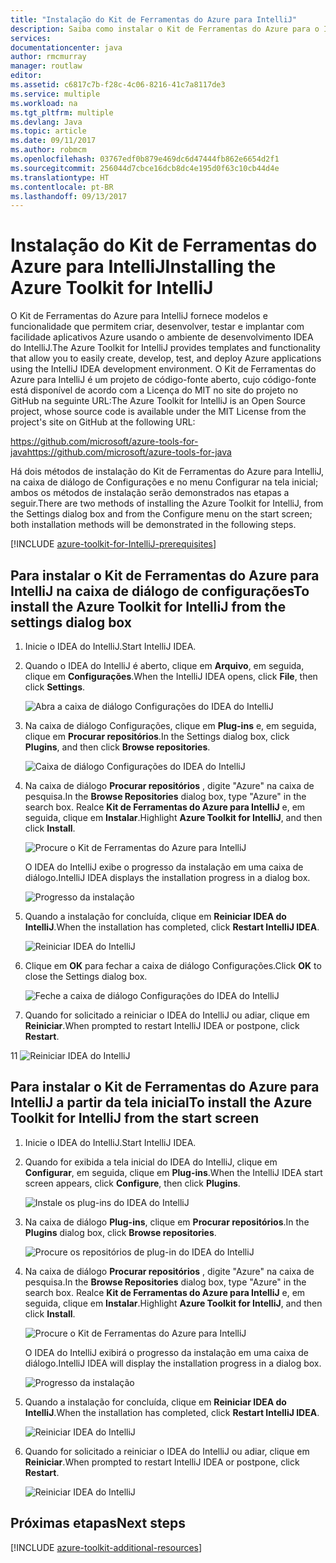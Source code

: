 ```yaml
---
title: "Instalação do Kit de Ferramentas do Azure para IntelliJ"
description: Saiba como instalar o Kit de Ferramentas do Azure para o IDEA do IntelliJ.
services: 
documentationcenter: java
author: rmcmurray
manager: routlaw
editor: 
ms.assetid: c6817c7b-f28c-4c06-8216-41c7a8117de3
ms.service: multiple
ms.workload: na
ms.tgt_pltfrm: multiple
ms.devlang: Java
ms.topic: article
ms.date: 09/11/2017
ms.author: robmcm
ms.openlocfilehash: 03767edf0b879e469dc6d47444fb862e6654d2f1
ms.sourcegitcommit: 256044d7cbce16dcb8dc4e195d0f63c10cb44d4e
ms.translationtype: HT
ms.contentlocale: pt-BR
ms.lasthandoff: 09/13/2017
---
```

# <a name="installing-the-azure-toolkit-for-intellij"></a><span data-ttu-id="de345-103">Instalação do Kit de Ferramentas do Azure para IntelliJ</span><span class="sxs-lookup"><span data-stu-id="de345-103">Installing the Azure Toolkit for IntelliJ</span></span>
<span data-ttu-id="de345-104">O Kit de Ferramentas do Azure para IntelliJ fornece modelos e funcionalidade que permitem criar, desenvolver, testar e implantar com facilidade aplicativos Azure usando o ambiente de desenvolvimento IDEA do IntelliJ.</span><span class="sxs-lookup"><span data-stu-id="de345-104">The Azure Toolkit for IntelliJ provides templates and functionality that allow you to easily create, develop, test, and deploy Azure applications using the IntelliJ IDEA development environment.</span></span> <span data-ttu-id="de345-105">O Kit de Ferramentas do Azure para IntelliJ é um projeto de código-fonte aberto, cujo código-fonte está disponível de acordo com a Licença do MIT no site do projeto no GitHub na seguinte URL:</span><span class="sxs-lookup"><span data-stu-id="de345-105">The Azure Toolkit for IntelliJ is an Open Source project, whose source code is available under the MIT License from the project's site on GitHub at the following URL:</span></span>

<span data-ttu-id="de345-106"><https://github.com/microsoft/azure-tools-for-java></span><span class="sxs-lookup"><span data-stu-id="de345-106"><https://github.com/microsoft/azure-tools-for-java></span></span>

<span data-ttu-id="de345-107">Há dois métodos de instalação do Kit de Ferramentas do Azure para IntelliJ, na caixa de diálogo de Configurações e no menu Configurar na tela inicial; ambos os métodos de instalação serão demonstrados nas etapas a seguir.</span><span class="sxs-lookup"><span data-stu-id="de345-107">There are two methods of installing the Azure Toolkit for IntelliJ, from the Settings dialog box and from the Configure menu on the start screen; both installation methods will be demonstrated in the following steps.</span></span>

[!INCLUDE [azure-toolkit-for-IntelliJ-prerequisites](../includes/azure-toolkit-for-intellij-prerequisites.md)]

## <a name="to-install-the-azure-toolkit-for-intellij-from-the-settings-dialog-box"></a><span data-ttu-id="de345-108">Para instalar o Kit de Ferramentas do Azure para IntelliJ na caixa de diálogo de configurações</span><span class="sxs-lookup"><span data-stu-id="de345-108">To install the Azure Toolkit for IntelliJ from the settings dialog box</span></span>

1. <span data-ttu-id="de345-109">Inicie o IDEA do IntelliJ.</span><span class="sxs-lookup"><span data-stu-id="de345-109">Start IntelliJ IDEA.</span></span>

1. <span data-ttu-id="de345-110">Quando o IDEA do IntelliJ é aberto, clique em **Arquivo**, em seguida, clique em **Configurações**.</span><span class="sxs-lookup"><span data-stu-id="de345-110">When the IntelliJ IDEA opens, click **File**, then click **Settings**.</span></span>
   
   ![Abra a caixa de diálogo Configurações do IDEA do IntelliJ][01a]

1. <span data-ttu-id="de345-112">Na caixa de diálogo Configurações, clique em **Plug-ins** e, em seguida, clique em **Procurar repositórios**.</span><span class="sxs-lookup"><span data-stu-id="de345-112">In the Settings dialog box, click **Plugins**, and then click **Browse repositories**.</span></span>
   
   ![Caixa de diálogo Configurações do IDEA do IntelliJ][02a]

1. <span data-ttu-id="de345-114">Na caixa de diálogo **Procurar repositórios** , digite "Azure" na caixa de pesquisa.</span><span class="sxs-lookup"><span data-stu-id="de345-114">In the **Browse Repositories** dialog box, type "Azure" in the search box.</span></span> <span data-ttu-id="de345-115">Realce **Kit de Ferramentas do Azure para IntelliJ** e, em seguida, clique em **Instalar**.</span><span class="sxs-lookup"><span data-stu-id="de345-115">Highlight **Azure Toolkit for IntelliJ**, and then click **Install**.</span></span>
   
   ![Procure o Kit de Ferramentas do Azure para IntelliJ][03]
   
   <span data-ttu-id="de345-117">O IDEA do IntelliJ exibe o progresso da instalação em uma caixa de diálogo.</span><span class="sxs-lookup"><span data-stu-id="de345-117">IntelliJ IDEA displays the installation progress in a dialog box.</span></span>
   
   ![Progresso da instalação][04]

1. <span data-ttu-id="de345-119">Quando a instalação for concluída, clique em **Reiniciar IDEA do IntelliJ**.</span><span class="sxs-lookup"><span data-stu-id="de345-119">When the installation has completed, click **Restart IntelliJ IDEA**.</span></span>
   
   ![Reiniciar IDEA do IntelliJ][05]

1. <span data-ttu-id="de345-121">Clique em **OK** para fechar a caixa de diálogo Configurações.</span><span class="sxs-lookup"><span data-stu-id="de345-121">Click **OK** to close the Settings dialog box.</span></span>
   
   ![Feche a caixa de diálogo Configurações do IDEA do IntelliJ][06]

1. <span data-ttu-id="de345-123">Quando for solicitado a reiniciar o IDEA do IntelliJ ou adiar, clique em **Reiniciar**.</span><span class="sxs-lookup"><span data-stu-id="de345-123">When prompted to restart IntelliJ IDEA or postpone, click **Restart**.</span></span>
   
<span data-ttu-id="de345-124">1</span><span class="sxs-lookup"><span data-stu-id="de345-124">1</span></span>   ![Reiniciar IDEA do IntelliJ][07]

## <a name="to-install-the-azure-toolkit-for-intellij-from-the-start-screen"></a><span data-ttu-id="de345-126">Para instalar o Kit de Ferramentas do Azure para IntelliJ a partir da tela inicial</span><span class="sxs-lookup"><span data-stu-id="de345-126">To install the Azure Toolkit for IntelliJ from the start screen</span></span>

1. <span data-ttu-id="de345-127">Inicie o IDEA do IntelliJ.</span><span class="sxs-lookup"><span data-stu-id="de345-127">Start IntelliJ IDEA.</span></span>

1. <span data-ttu-id="de345-128">Quando for exibida a tela inicial do IDEA do IntelliJ, clique em **Configurar**, em seguida, clique em **Plug-ins**.</span><span class="sxs-lookup"><span data-stu-id="de345-128">When the IntelliJ IDEA start screen appears, click **Configure**, then click **Plugins**.</span></span>
   
   ![Instale os plug-ins do IDEA do IntelliJ][01b]

1. <span data-ttu-id="de345-130">Na caixa de diálogo **Plug-ins**, clique em **Procurar repositórios**.</span><span class="sxs-lookup"><span data-stu-id="de345-130">In the **Plugins** dialog box, click **Browse repositories**.</span></span>
   
   ![Procure os repositórios de plug-in do IDEA do IntelliJ][02b]

1. <span data-ttu-id="de345-132">Na caixa de diálogo **Procurar repositórios** , digite "Azure" na caixa de pesquisa.</span><span class="sxs-lookup"><span data-stu-id="de345-132">In the **Browse Repositories** dialog box, type "Azure" in the search box.</span></span> <span data-ttu-id="de345-133">Realce **Kit de Ferramentas do Azure para IntelliJ** e, em seguida, clique em **Instalar**.</span><span class="sxs-lookup"><span data-stu-id="de345-133">Highlight **Azure Toolkit for IntelliJ**, and then click **Install**.</span></span>
   
   ![Procure o Kit de Ferramentas do Azure para IntelliJ][03]
   
   <span data-ttu-id="de345-135">O IDEA do IntelliJ exibirá o progresso da instalação em uma caixa de diálogo.</span><span class="sxs-lookup"><span data-stu-id="de345-135">IntelliJ IDEA will display the installation progress in a dialog box.</span></span>
   
   ![Progresso da instalação][04]

1. <span data-ttu-id="de345-137">Quando a instalação for concluída, clique em **Reiniciar IDEA do IntelliJ**.</span><span class="sxs-lookup"><span data-stu-id="de345-137">When the installation has completed, click **Restart IntelliJ IDEA**.</span></span>
   
   ![Reiniciar IDEA do IntelliJ][05]

1. <span data-ttu-id="de345-139">Quando for solicitado a reiniciar o IDEA do IntelliJ ou adiar, clique em **Reiniciar**.</span><span class="sxs-lookup"><span data-stu-id="de345-139">When prompted to restart IntelliJ IDEA or postpone, click **Restart**.</span></span>
   
   ![Reiniciar IDEA do IntelliJ][07]

## <a name="next-steps"></a><span data-ttu-id="de345-141">Próximas etapas</span><span class="sxs-lookup"><span data-stu-id="de345-141">Next steps</span></span>

[!INCLUDE [azure-toolkit-additional-resources](../includes/azure-toolkit-additional-resources.md)]

<!-- URL List -->

<!-- IMG List -->

[01a]: media/azure-toolkit-for-intellij-installation/01-intellij-file-settings.png
[01b]: media/azure-toolkit-for-intellij-installation/01-intellij-configure-dropdown.png
[02a]: media/azure-toolkit-for-intellij-installation/02-intellij-settings-dialog.png
[02b]: media/azure-toolkit-for-intellij-installation/02-intellij-plugins-dialog.png
[03]: media/azure-toolkit-for-intellij-installation/03-intellij-browse-repositories.png
[04]: media/azure-toolkit-for-intellij-installation/04-install-progress.png
[05]: media/azure-toolkit-for-intellij-installation/05-restart-intellij.png
[06]: media/azure-toolkit-for-intellij-installation/06-intellij-settings-dialog.png
[07]: media/azure-toolkit-for-intellij-installation/07-restart-intellij.png
